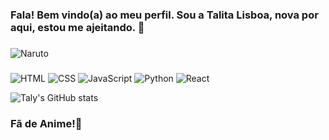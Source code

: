 ### Fala! Bem vindo(a) ao meu perfil. Sou a Talita Lisboa, nova por aqui, estou me ajeitando. 🚀

###

   ![Naruto](https://pa1.narvii.com/6317/752c734a328a55f2b7fa7f85a137ef6f2716155e_hq.gif)


###

![HTML](https://img.shields.io/badge/HTML5-E34F26?style=for-the-badge&logo=html5&logoColor=white)
![CSS](https://img.shields.io/badge/CSS3-1572B6?style=for-the-badge&logo=css3&logoColor=white)
![JavaScript](https://img.shields.io/badge/JavaScript-F7DF1E?style=for-the-badge&logo=javascript&logoColor=black)
![Python](https://img.shields.io/badge/Python-3776AB?style=for-the-badge&logo=python&logoColor=white)
![React](https://img.shields.io/badge/React-20232A?style=for-the-badge&logo=react&logoColor=61DAFB)


![Taly's GitHub stats](https://github-readme-stats.vercel.app/api?username=TalyLisboa&show_icons=true&theme=dracula)


### Fã de Anime!🤩
